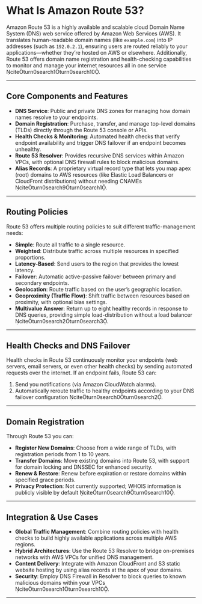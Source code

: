 ﻿# What Is Amazon Route 53?  

Amazon Route 53 is a highly available and scalable cloud Domain Name System (DNS) web service offered by Amazon Web Services (AWS). It translates human-readable domain names (like `example.com`) into IP addresses (such as `192.0.2.1`), ensuring users are routed reliably to your applications—whether they’re hosted on AWS or elsewhere. Additionally, Route 53 offers domain name registration and health-checking capabilities to monitor and manage your internet resources all in one service citeturn0search1turn0search10.

---

## Core Components and Features  
- **DNS Service**: Public and private DNS zones for managing how domain names resolve to your endpoints.  
- **Domain Registration**: Purchase, transfer, and manage top-level domains (TLDs) directly through the Route 53 console or APIs.  
- **Health Checks & Monitoring**: Automated health checks that verify endpoint availability and trigger DNS failover if an endpoint becomes unhealthy.  
- **Route 53 Resolver**: Provides recursive DNS services within Amazon VPCs, with optional DNS firewall rules to block malicious domains.  
- **Alias Records**: A proprietary virtual record type that lets you map apex (root) domains to AWS resources (like Elastic Load Balancers or CloudFront distributions) without needing CNAMEs citeturn0search9turn0search1.

---

## Routing Policies  
Route 53 offers multiple routing policies to suit different traffic-management needs:  
- **Simple**: Route all traffic to a single resource.  
- **Weighted**: Distribute traffic across multiple resources in specified proportions.  
- **Latency-Based**: Send users to the region that provides the lowest latency.  
- **Failover**: Automatic active-passive failover between primary and secondary endpoints.  
- **Geolocation**: Route traffic based on the user’s geographic location.  
- **Geoproximity (Traffic Flow)**: Shift traffic between resources based on proximity, with optional bias settings.  
- **Multivalue Answer**: Return up to eight healthy records in response to DNS queries, providing simple load-distribution without a load balancer citeturn0search2turn0search3.

---

## Health Checks and DNS Failover  
Health checks in Route 53 continuously monitor your endpoints (web servers, email servers, or even other health checks) by sending automated requests over the internet. If an endpoint fails, Route 53 can:  
1. Send you notifications (via Amazon CloudWatch alarms).  
2. Automatically reroute traffic to healthy endpoints according to your DNS failover configuration citeturn0search0turn0search2.

---

## Domain Registration  
Through Route 53 you can:  
- **Register New Domains**: Choose from a wide range of TLDs, with registration periods from 1 to 10 years.  
- **Transfer Domains**: Move existing domains into Route 53, with support for domain locking and DNSSEC for enhanced security.  
- **Renew & Restore**: Renew before expiration or restore domains within specified grace periods.  
- **Privacy Protection**: Not currently supported; WHOIS information is publicly visible by default citeturn0search9turn0search10.

---

## Integration & Use Cases  
- **Global Traffic Management**: Combine routing policies with health checks to build highly available applications across multiple AWS regions.  
- **Hybrid Architectures**: Use the Route 53 Resolver to bridge on-premises networks with AWS VPCs for unified DNS management.  
- **Content Delivery**: Integrate with Amazon CloudFront and S3 static website hosting by using alias records at the apex of your domains.  
- **Security**: Employ DNS Firewall in Resolver to block queries to known malicious domains within your VPCs citeturn0search1turn0search10.

---
